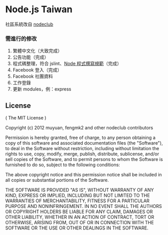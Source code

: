 # Node.js Taiwan

社區系統改自 [nodeclub](https://github.com/cnodejs/nodeclub)

### 需進行的修改

1. 繁體中文化（大致完成）
2. 公告功能（完成）
3. 程式碼整理，符合 jslint、[Node 程式撰寫規範](https://github.com/windyrobin/iFrame/blob/master/style.md)（完成）
4. Facebook 登入（完成）
5. Facebook 社團資料
6. 工作登錄
7. 更新 modules，例：express

## License

( The MIT License )

Copyright (c) 2012 muyuan, fengmk2 and other nodeclub contributors

Permission is hereby granted, free of charge, to any person obtaining
a copy of this software and associated documentation files (the
"Software"), to deal in the Software without restriction, including
without limitation the rights to use, copy, modify, merge, publish,
distribute, sublicense, and/or sell copies of the Software, and to
permit persons to whom the Software is furnished to do so, subject to
the following conditions:

The above copyright notice and this permission notice shall be
included in all copies or substantial portions of the Software.

THE SOFTWARE IS PROVIDED "AS IS", WITHOUT WARRANTY OF ANY KIND,
EXPRESS OR IMPLIED, INCLUDING BUT NOT LIMITED TO THE WARRANTIES OF
MERCHANTABILITY, FITNESS FOR A PARTICULAR PURPOSE AND
NONINFRINGEMENT. IN NO EVENT SHALL THE AUTHORS OR COPYRIGHT HOLDERS BE
LIABLE FOR ANY CLAIM, DAMAGES OR OTHER LIABILITY, WHETHER IN AN ACTION
OF CONTRACT, TORT OR OTHERWISE, ARISING FROM, OUT OF OR IN CONNECTION
WITH THE SOFTWARE OR THE USE OR OTHER DEALINGS IN THE SOFTWARE.
